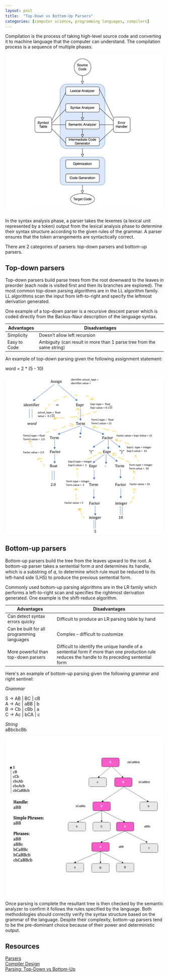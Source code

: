 ```yaml
---
layout: post
title:  "Top-Down vs Bottom-Up Parsers"
categories: [computer science, programming languages, compilers]
---
```


Compilation is the process of taking high-level source code and converting it to machine language that the computer can understand. The compilation process is a sequence of multiple phases.  

![Compilation Process](/assets/images/compilation-process.png)

In the syntax analysis phase, a parser takes the lexemes (a lexical unit represented by a token) output from the lexical analysis phase to determine their syntax structure according to the given rules of the grammar. A parser ensures that the token arrangements are syntactically correct.  

There are 2 categories of parsers: top-down parsers and bottom-up parsers.  

## Top-down parsers

Top-down parsers build parse trees from the root downward to the leaves in preorder (each node is visited first and then its branches are explored). The most common top-down parsing algorithms are in the LL algorithm family. LL algorithms scan the input from left-to-right and specify the leftmost derivation generated.  

One example of a top-down parser is a recursive descent parser which is coded directly from the Backus-Naur description of the language syntax.

| Advantages | Disadvantages |
| ----------- | ----------- |
| Simplicity | Doesn’t allow left recursion      |
| Easy to Code   | Ambiguity (can result in more than 1 parse tree from the same string)        |

An example of top-down parsing given the following assignment statement:

word = 2 * (5 - 10)

![Top-down parse example](/assets/images/top-down-parse.png)

## Bottom-up parsers

Bottom-up parsers build the tree from the leaves upward to the root. A bottom-up parser takes a sentential form 𝛼 and determines its handle, which is a substring of 𝛼, to determine which rule must
be reduced to its left-hand side (LHS) to produce the previous sentential form.  

Commonly used bottom-up parsing algorithms are in the LR family which performs a left-to-right scan and specifies the rightmost derivation generated. One example is the shift-reduce algorithm.

| Advantages | Disadvantages |
| ----------- | ----------- |
| Can detect syntax errors quicky | Difficult to produce an LR parsing table by hand |
| Can be built for all programming languages   | Complex – difficult to customize |
| More powerful than top-down parsers | Difficult to identify the unique handle of a sentential form if more than one production rule reduces the handle to its preceding sentential form |

Here's an example of bottom-up parsing given the following grammar and right sentinel:

*Grammar*

S → AB \| BC \| cB  
A → Ac \| aBB \| b  
B → Cb \| cBb \| a  
C → Ac \| bCA \| c  

*String*  
aBbcbcBb

![Bottom-Up Parse Tree Example](/assets/images/bottom-up-parse.png)

Once parsing is complete the resultant tree is then checked by the semantic analyzer to confirm it follows the rules specified by the language. Both methodologies should correctly verify the syntax structure based on the grammar of the language. Despite their complexity, bottom-up parsers tend to be the pre-dominant choice because of their power and deterministic output.  

## Resources
[Parsers](https://en.wikipedia.org/wiki/Parsing)  
[Compiler Design](https://www.tutorialspoint.com/compiler_design/compiler_design_phases_of_compiler.htm)  
[Parsing: Top-Down vs Bottom-Up](https://jeffreykegler.github.io/Ocean-of-Awareness-blog/individual/2014/11/ll.html)
